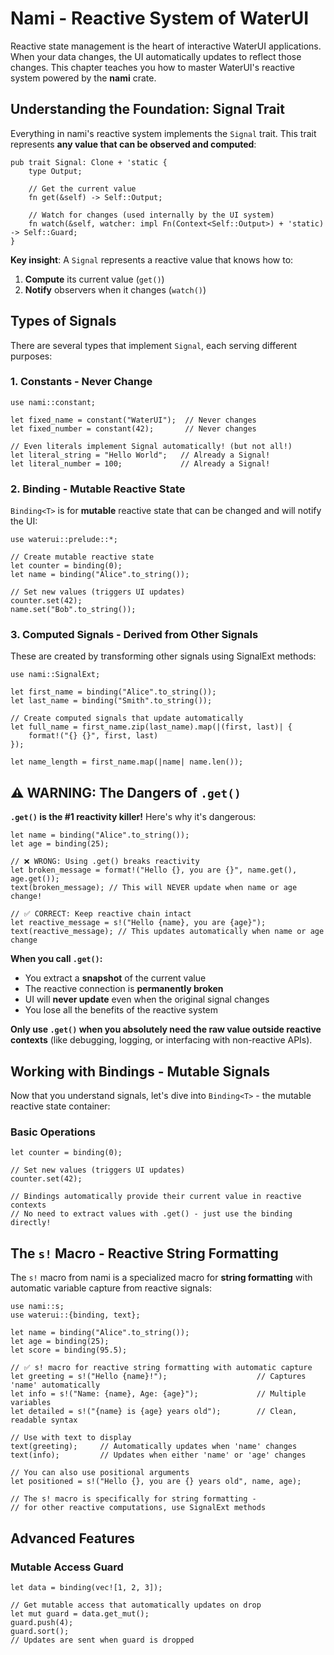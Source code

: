 # Nami - Reactive System of WaterUI

Reactive state management is the heart of interactive WaterUI applications. When your data changes, the UI automatically updates to reflect those changes. This chapter teaches you how to master WaterUI's reactive system powered by the **nami** crate.

## Understanding the Foundation: Signal Trait

Everything in nami's reactive system implements the `Signal` trait. This trait represents **any value that can be observed and computed**:

```rust,ignore
pub trait Signal: Clone + 'static {
    type Output;
    
    // Get the current value
    fn get(&self) -> Self::Output;
    
    // Watch for changes (used internally by the UI system)
    fn watch(&self, watcher: impl Fn(Context<Self::Output>) + 'static) -> Self::Guard;
}
```

**Key insight**: A `Signal` represents a reactive value that knows how to:
1. **Compute** its current value (`get()`)
2. **Notify** observers when it changes (`watch()`)

## Types of Signals

There are several types that implement `Signal`, each serving different purposes:

### 1. Constants - Never Change

```rust,ignore
use nami::constant;

let fixed_name = constant("WaterUI");  // Never changes
let fixed_number = constant(42);       // Never changes

// Even literals implement Signal automatically! (but not all!)
let literal_string = "Hello World";   // Already a Signal!
let literal_number = 100;             // Already a Signal!
```

### 2. Binding - Mutable Reactive State

`Binding<T>` is for **mutable** reactive state that can be changed and will notify the UI:

```rust,ignore
use waterui::prelude::*;

// Create mutable reactive state
let counter = binding(0);
let name = binding("Alice".to_string());

// Set new values (triggers UI updates)
counter.set(42);
name.set("Bob".to_string());
```

### 3. Computed Signals - Derived from Other Signals

These are created by transforming other signals using SignalExt methods:

```rust,ignore
use nami::SignalExt;

let first_name = binding("Alice".to_string());
let last_name = binding("Smith".to_string());

// Create computed signals that update automatically
let full_name = first_name.zip(last_name).map(|(first, last)| {
    format!("{} {}", first, last)
});

let name_length = first_name.map(|name| name.len());
```

## ⚠️ WARNING: The Dangers of `.get()`

**`.get()` is the #1 reactivity killer!** Here's why it's dangerous:

```rust,ignore
let name = binding("Alice".to_string());
let age = binding(25);

// ❌ WRONG: Using .get() breaks reactivity
let broken_message = format!("Hello {}, you are {}", name.get(), age.get());
text(broken_message); // This will NEVER update when name or age change!

// ✅ CORRECT: Keep reactive chain intact  
let reactive_message = s!("Hello {name}, you are {age}");
text(reactive_message); // This updates automatically when name or age change
```

**When you call `.get()`:**
- You extract a **snapshot** of the current value
- The reactive connection is **permanently broken** 
- UI will **never update** even when the original signal changes
- You lose all the benefits of the reactive system

**Only use `.get()` when you absolutely need the raw value outside reactive contexts** (like debugging, logging, or interfacing with non-reactive APIs).

## Working with Bindings - Mutable Signals

Now that you understand signals, let's dive into `Binding<T>` - the mutable reactive state container:

### Basic Operations

```rust,ignore
let counter = binding(0);

// Set new values (triggers UI updates)
counter.set(42);

// Bindings automatically provide their current value in reactive contexts
// No need to extract values with .get() - just use the binding directly!
```

## The `s!` Macro - Reactive String Formatting

The `s!` macro from nami is a specialized macro for **string formatting** with automatic variable capture from reactive signals:

```rust,ignore
use nami::s;
use waterui::{binding, text};

let name = binding("Alice".to_string());
let age = binding(25);
let score = binding(95.5);

// ✅ s! macro for reactive string formatting with automatic capture
let greeting = s!("Hello {name}!");                    // Captures 'name' automatically
let info = s!("Name: {name}, Age: {age}");             // Multiple variables  
let detailed = s!("{name} is {age} years old");        // Clean, readable syntax

// Use with text to display
text(greeting);     // Automatically updates when 'name' changes
text(info);         // Updates when either 'name' or 'age' changes

// You can also use positional arguments
let positioned = s!("Hello {}, you are {} years old", name, age);

// The s! macro is specifically for string formatting - 
// for other reactive computations, use SignalExt methods
```

## Advanced Features

### Mutable Access Guard

```rust,ignore
let data = binding(vec![1, 2, 3]);

// Get mutable access that automatically updates on drop
let mut guard = data.get_mut();
guard.push(4);
guard.sort();
// Updates are sent when guard is dropped
```